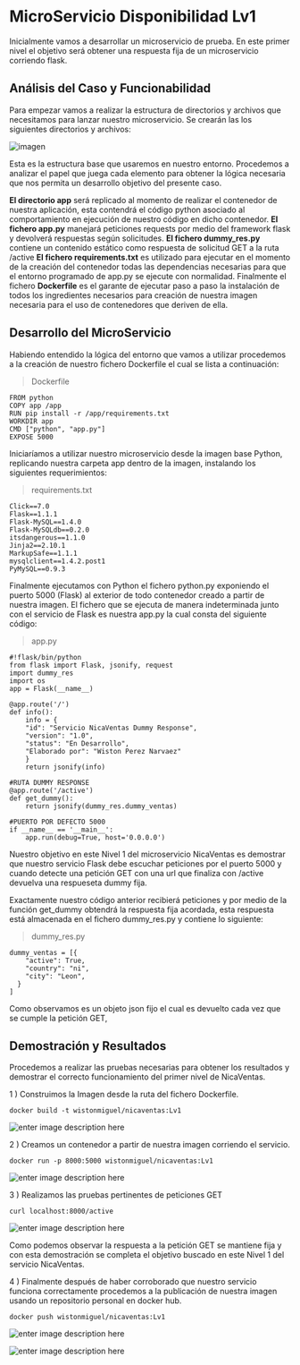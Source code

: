 ﻿# MicroServicio Disponibilidad Lv1
Inicialmente vamos a desarrollar un microservicio de prueba. En este primer nivel el objetivo será obtener una respuesta fija de un microservicio corriendo flask. 
## Análisis del Caso y Funcionabilidad
Para empezar vamos a realizar la estructura de directorios y archivos que necesitamos para lanzar nuestro microservicio.
Se crearán las los siguientes directorios y archivos:

![imagen](https://drive.google.com/file/d/1vWqx_69UpAaF0PYlYrN-Amd7ce7WeiA8/view?usp=sharing)

Esta es la estructura base que usaremos en nuestro entorno. Procedemos a analizar el papel que juega cada elemento para obtener la lógica necesaria que nos permita un desarrollo objetivo del presente caso.

**El directorio app** será replicado al momento de realizar el contenedor de nuestra aplicación, esta contendrá el código python asociado al comportamiento en ejecución de nuestro código en dicho contenedor. 
**El fichero app.py** manejará peticiones requests por medio del framework flask y devolverá respuestas según solicitudes.
**El fichero dummy_res.py** contiene un contenido estático como respuesta de solicitud GET a la ruta /active
**El fichero requirements.txt** es utilizado para ejecutar en el momento de la creación del contenedor todas las dependencias necesarias para que el entorno programado de app.py se ejecute con normalidad.
Finalmente el fichero **Dockerfile** es el garante de ejecutar paso a paso la instalación de todos los ingredientes necesarios para creación de nuestra imagen necesaria para el uso de contenedores que deriven de ella.

## Desarrollo del MicroServicio

Habiendo entendido la lógica del entorno que vamos a utilizar procedemos a la creación de nuestro fichero Dockerfile el cual se lista a continuación:

> Dockerfile

    FROM python
    COPY app /app
    RUN pip install -r /app/requirements.txt
    WORKDIR app
    CMD ["python", "app.py"]
    EXPOSE 5000
Iniciaríamos a utilizar nuestro microservicio desde la imagen base Python, replicando nuestra carpeta app dentro de la imagen, instalando los siguientes requerimientos:

> requirements.txt

    Click==7.0
    Flask==1.1.1
    Flask-MySQL==1.4.0
    Flask-MySQLdb==0.2.0
    itsdangerous==1.1.0
    Jinja2==2.10.1
    MarkupSafe==1.1.1
    mysqlclient==1.4.2.post1
    PyMySQL==0.9.3
Finalmente ejecutamos con Python el fichero python.py exponiendo el puerto 5000 (Flask) al exterior de todo contenedor creado a partir de nuestra imagen.
El fichero que se ejecuta de manera indeterminada junto con el servicio de Flask es nuestra app.py la cual consta del siguiente código:
> app.py

    #!flask/bin/python
    from flask import Flask, jsonify, request
    import dummy_res
    import os
    app = Flask(__name__)
    
    @app.route('/')
    def info():
        info = {
        "id": "Servicio NicaVentas Dummy Response",
        "version": "1.0",
        "status": "En Desarrollo",
        "Elaborado por": "Wiston Perez Narvaez"
        }
        return jsonify(info)
    
    #RUTA DUMMY RESPONSE
    @app.route('/active')
    def get_dummy():
        return jsonify(dummy_res.dummy_ventas)
    
    #PUERTO POR DEFECTO 5000
    if __name__ == '__main__':
        app.run(debug=True, host='0.0.0.0')
Nuestro objetivo en este Nivel 1 del microservicio NicaVentas es demostrar que nuestro servicio Flask debe escuchar peticiones por el puerto 5000 y cuando detecte una petición GET con una url que finaliza con /active devuelva una respueseta dummy fija. 

Exactamente nuestro código anterior recibierá peticiones y por medio de la función get_dummy obtendrá la respuesta fija acordada, esta respuesta está almacenada en el fichero dummy_res.py y contiene lo siguiente:

> dummy_res.py

    dummy_ventas = [{
        "active": True,
        "country": "ni",
        "city": "Leon",
      }
    ]
Como observamos es un objeto json fijo el cual es devuelto cada vez que se cumple la petición GET,


## Demostración y Resultados

Procedemos a realizar las pruebas necesarias para obtener los resultados y demostrar el correcto funcionamiento del primer nivel de NicaVentas.

 1 ) Construimos la Imagen desde la ruta del fichero Dockerfile.
 
 `docker build -t wistonmiguel/nicaventas:Lv1`
 
![enter image description here](https://lh3.google.com/u/0/d/1kRIc8huU2XrlFYFvIsMqBFOpaNqoGaMb=w1366-h632-iv1)
 
 2 ) Creamos un contenedor a partir de nuestra imagen corriendo el servicio.
  
`docker run -p 8000:5000 wistonmiguel/nicaventas:Lv1`

![enter image description here](https://lh3.google.com/u/0/d/1yiCRd0Hn-d6e0_ojOLbs08ufWp75IT-k=w1366-h632-iv1)

3 ) Realizamos las pruebas pertinentes de peticiones GET

`curl localhost:8000/active`

![enter image description here](https://lh3.google.com/u/0/d/1Q4U50MldvNM35kqjiEIJzjJVGBKvFtV6=w1366-h632-iv1)

Como podemos observar la respuesta a la petición GET se mantiene fija y con esta demostración se completa el objetivo buscado en este Nivel 1 del servicio NicaVentas.

4 ) Finalmente después de haber corroborado que nuestro servicio funciona correctamente procedemos a la publicación de nuestra imagen usando un repositorio personal en docker hub.

`docker push wistonmiguel/nicaventas:Lv1`

![enter image description here](https://lh3.google.com/u/0/d/1ml9pnaL9VeKPSELcWO7eMiXHDa8Ucqh9=w1366-h632-iv1)

![enter image description here](https://lh3.google.com/u/0/d/1WRsaJRCMEzO7lzBBp3NUmb_ISqsH-bO8=w1366-h632-iv2)


